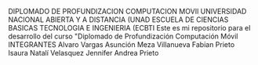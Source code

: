 DIPLOMADO DE PROFUNDIZACION  COMPUTACION  MOVIl
UNIVERSIDAD NACIONAL ABIERTA Y A DISTANCIA (UNAD
ESCUELA DE CIENCIAS BASICAS TECNOLOGIA E INGENIERIA (ECBTI
Este es mi repositorio  para el desarrollo del curso "Diplomado de Profundización  Computación Móvil 
INTEGRANTES 
Alvaro Vargas 
Asunción Meza Villanueva
Fabian Prieto
Isaura  Natalí Velasquez
Jennifer Andrea Prieto
